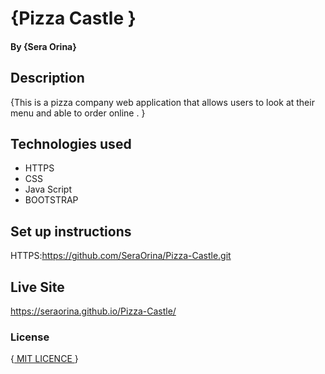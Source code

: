 # {Pizza Castle }
#### By **{Sera Orina}**
## Description
{This is a pizza company web application that allows users to look at their menu and able to order online . }
## Technologies used 
* HTTPS
* CSS
* Java Script
* BOOTSTRAP

 
## Set up instructions
HTTPS:https://github.com/SeraOrina/Pizza-Castle.git



## Live Site
https://seraorina.github.io/Pizza-Castle/
### License
{<a href="https://choosealicense.com/licenses/mit/" > MIT LICENCE </a>}
  
